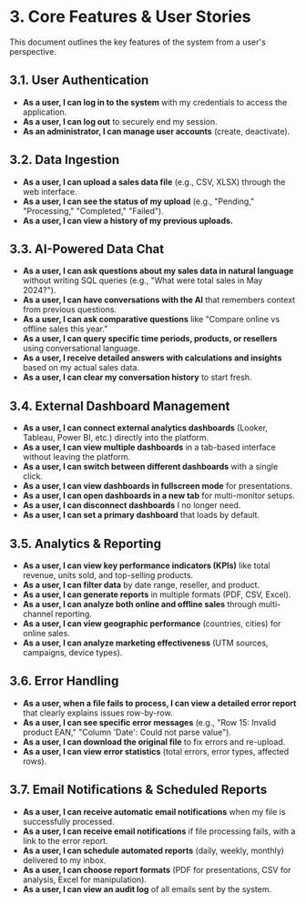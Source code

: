# 3. Core Features & User Stories

This document outlines the key features of the system from a user's perspective.

## 3.1. User Authentication

-   **As a user, I can log in to the system** with my credentials to access the application.
-   **As a user, I can log out** to securely end my session.
-   **As an administrator, I can manage user accounts** (create, deactivate).

## 3.2. Data Ingestion

-   **As a user, I can upload a sales data file** (e.g., CSV, XLSX) through the web interface.
-   **As a user, I can see the status of my upload** (e.g., "Pending," "Processing," "Completed," "Failed").
-   **As a user, I can view a history of my previous uploads.**

## 3.3. AI-Powered Data Chat

-   **As a user, I can ask questions about my sales data in natural language** without writing SQL queries (e.g., "What were total sales in May 2024?").
-   **As a user, I can have conversations with the AI** that remembers context from previous questions.
-   **As a user, I can ask comparative questions** like "Compare online vs offline sales this year."
-   **As a user, I can query specific time periods, products, or resellers** using conversational language.
-   **As a user, I receive detailed answers with calculations and insights** based on my actual sales data.
-   **As a user, I can clear my conversation history** to start fresh.

## 3.4. External Dashboard Management

-   **As a user, I can connect external analytics dashboards** (Looker, Tableau, Power BI, etc.) directly into the platform.
-   **As a user, I can view multiple dashboards** in a tab-based interface without leaving the platform.
-   **As a user, I can switch between different dashboards** with a single click.
-   **As a user, I can view dashboards in fullscreen mode** for presentations.
-   **As a user, I can open dashboards in a new tab** for multi-monitor setups.
-   **As a user, I can disconnect dashboards** I no longer need.
-   **As a user, I can set a primary dashboard** that loads by default.

## 3.5. Analytics & Reporting

-   **As a user, I can view key performance indicators (KPIs)** like total revenue, units sold, and top-selling products.
-   **As a user, I can filter data** by date range, reseller, and product.
-   **As a user, I can generate reports** in multiple formats (PDF, CSV, Excel).
-   **As a user, I can analyze both online and offline sales** through multi-channel reporting.
-   **As a user, I can view geographic performance** (countries, cities) for online sales.
-   **As a user, I can analyze marketing effectiveness** (UTM sources, campaigns, device types).

## 3.6. Error Handling

-   **As a user, when a file fails to process, I can view a detailed error report** that clearly explains issues row-by-row.
-   **As a user, I can see specific error messages** (e.g., "Row 15: Invalid product EAN," "Column 'Date': Could not parse value").
-   **As a user, I can download the original file** to fix errors and re-upload.
-   **As a user, I can view error statistics** (total errors, error types, affected rows).

## 3.7. Email Notifications & Scheduled Reports

-   **As a user, I can receive automatic email notifications** when my file is successfully processed.
-   **As a user, I can receive email notifications** if file processing fails, with a link to the error report.
-   **As a user, I can schedule automated reports** (daily, weekly, monthly) delivered to my inbox.
-   **As a user, I can choose report formats** (PDF for presentations, CSV for analysis, Excel for manipulation).
-   **As a user, I can view an audit log** of all emails sent by the system.
